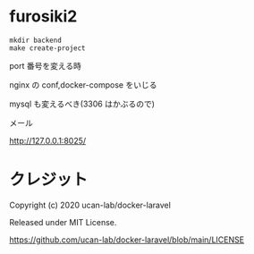 # furosiki2

```
mkdir backend
make create-project
```

port 番号を変える時

nginx の conf,docker-compose をいじる

mysql も変えるべき(3306 はかぶるので)

メール

http://127.0.0.1:8025/

# クレジット

Copyright (c) 2020 ucan-lab/docker-laravel

Released under MIT License.

https://github.com/ucan-lab/docker-laravel/blob/main/LICENSE
